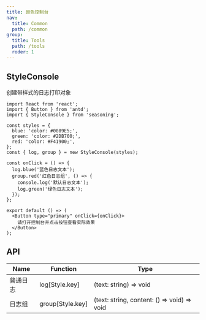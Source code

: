 ```yaml
---
title: 颜色控制台
nav:
  title: Common
  path: /common
group:
  title: Tools
  path: /tools
  roder: 1
---
```


## StyleConsole

创建带样式的日志打印对象

```tsx
import React from 'react';
import { Button } from 'antd';
import { StyleConsole } from 'seasoning';

const styles = {
  blue: 'color: #0089E5;',
  green: 'color: #2DB700;',
  red: 'color: #F41900;',
};
const { log, group } = new StyleConsole(styles);

const onClick = () => {
  log.blue('蓝色日志文本');
  group.red('红色日志组', () => {
    console.log('默认日志文本');
    log.green('绿色日志文本');
  });
};

export default () => (
  <Button type="primary" onClick={onClick}>
    请打开控制台并点击按钮查看实际效果
  </Button>
);
```

## API

| Name     | Function         | Type                                        |
| -------- | ---------------- | ------------------------------------------- |
| 普通日志 | log[Style.key]   | (text: string) => void                      |
| 日志组   | group[Style.key] | (text: string, content: () => void) => void |
